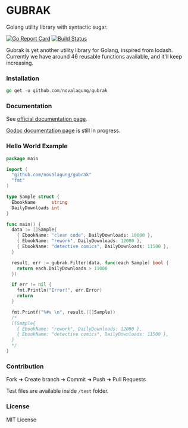 # GUBRAK

Golang utility library with syntactic sugar.

[![Go Report Card](https://goreportcard.com/badge/github.com/novalagung/gubrak)](https://goreportcard.com/report/github.com/novalagung/gubrak)
[![Build Status](https://travis-ci.org/novalagung/gubrak.svg?branch=master)](https://travis-ci.org/novalagung/gubrak)

Gubrak is yet another utility library for Golang, inspired from lodash. Currently we have around 46 reusable functions available, and it'll keep increasing.

### Installation

```go
go get -u github.com/novalagung/gubrak
```

### Documentation

See [official documentation page](https://gubrak.github.io/#/documentation).

[Godoc documentation page](http://godoc.org/github.com/novalagung/gubrak) is still in progress.

### Hello World Example

```go
package main

import (
  "github.com/novalagung/gubrak"
  "fmt"
)

type Sample struct {
  EbookName      string
  DailyDownloads int
}

func main() {
  data := []Sample{
    { EbookName: "clean code", DailyDownloads: 10000 },
    { EbookName: "rework", DailyDownloads: 12000 },
    { EbookName: "detective comics", DailyDownloads: 11500 },
  }

  result, err := gubrak.Filter(data, func(each Sample) bool {
    return each.DailyDownloads > 11000
  })

  if err != nil {
    fmt.Println("Error!", err.Error)
    return
  }

  fmt.Printf("%#v \n", result.([]Sample))
  /*
  []Sample{
    { EbookName: "rework", DailyDownloads: 12000 },
    { EbookName: "detective comics", DailyDownloads: 11500 },
  }
  */
}
```

### Contribution

Fork ➜ Create branch ➜ Commit ➜ Push ➜ Pull Requests

Test files are available inside `/test` folder.

### License

MIT License
